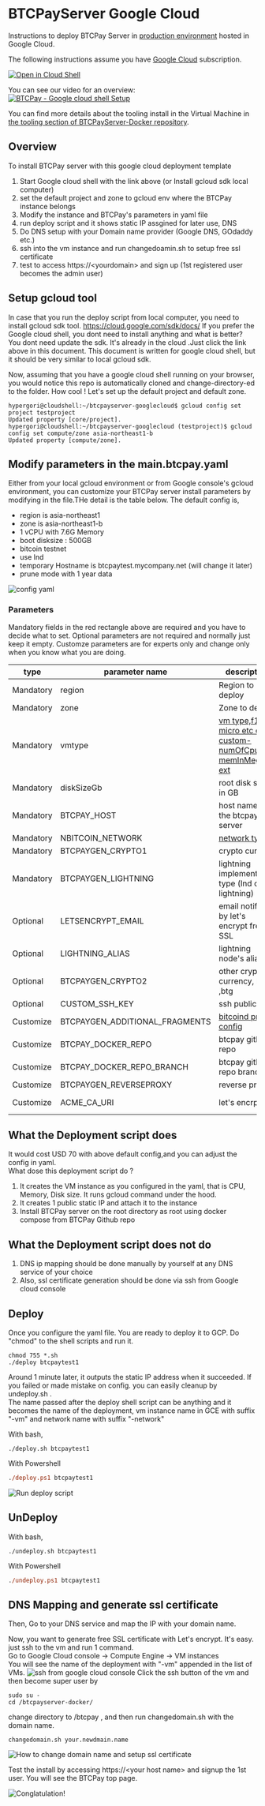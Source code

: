 # BTCPayServer Google Cloud

Instructions to deploy BTCPay Server in [production environment](https://github.com/btcpayserver/btcpayserver-docker/tree/master/Production) hosted in Google Cloud.

The following instructions assume you have [Google Cloud](https://console.cloud.google.com) subscription.

[![Open in Cloud Shell](http://gstatic.com/cloudssh/images/open-btn.svg)](https://console.cloud.google.com/cloudshell/open?git_repo=https%3A%2F%2Fgithub.com%2Fbtcpayserver%2Fbtcpayserver-googlecloud&page=editor)

You can see our video for an overview:  
[![BTCPay - Google cloud shell Setup](https://i.ytimg.com/vi/LXwEuvHK9Aw/hqdefault.jpg)](https://youtu.be/LXwEuvHK9Aw "BTCPay - Google cloud shell Setup")

You can find more details about the tooling install in the Virtual Machine in [the tooling section of BTCPayServer-Docker repository](https://github.com/btcpayserver/btcpayserver-docker/blob/master/README.md#tooling).

## Overview
To install BTCPay server with this google  cloud deployment template  
1. Start Google cloud shell with the link above (or Install gcloud sdk local computer)
2. set the default project and zone to gcloud env where the BTCPay instance belongs
3. Modify the instance and BTCPay's parameters in yaml file
4. run deploy script and it shows static IP assgined for later use, DNS
5. Do DNS setup with your Domain name provider (Google DNS, GOdaddy etc.)  
6. ssh into the vm instance and run changedoamin.sh to setup free ssl certificate
7. test to access https://\<yourdomain\> and sign up (1st registered user becomes the admin user)  

## Setup gcloud tool
In case that you run the deploy script from local computer, you need to install gcloud sdk tool. https://cloud.google.com/sdk/docs/
If you prefer the Google cloud shell, you dont need to install anything and what is better? You dont need update the sdk. It's already in the cloud .Just click the link above in this document. This document is written for google cloud shell, but it should be very similar to local gcloud sdk.

Now, assuming that you have a google cloud shell running on your browser, you would notice this repo is automatically cloned and change-directory-ed to the folder. How cool ! Let's set up the default project and default zone.

```
hypergori@cloudshell:~/btcpayserver-googlecloud$ gcloud config set project testproject
Updated property [core/project].
hypergori@cloudshell:~/btcpayserver-googlecloud (testproject)$ gcloud config set compute/zone asia-northeast1-b
Updated property [compute/zone].
```

## Modify parameters in the main.btcpay.yaml
Either from your local gcloud environment or from Google console's gcloud environment, you can customize your BTCPay server install parameters by modifying in the file.THe detail is the table below.
The default config is,  

* region is asia-northeast1
* zone is asia-northeast1-b
* 1 vCPU with 7.6G Memory 
* boot disksize : 500GB
* bitcoin testnet
* use lnd
* temporary Hostname is btcpaytest.mycompany.net (will change it later)
* prune mode with 1 year data

![config yaml](images/yaml.png)

### Parameters
Mandatory fields in the red rectangle above are required and you have to decide what to set.
Optional parameters are not required and normally just keep it empty.
Customze parameters are for experts only and change only when you know what you are doing.

| type   | parameter name | description | example value|
| ------------- | ------------- |------------- | ------------- | 
| Mandatory| region  | Region to deploy  | asia-northeast1|
| Mandatory| zone | Zone to deploy | asia-northeast1-b |
| Mandatory| vmtype | [vm type,f1-micro etc or custom-numOfCpu-memInMeg-ext](https://cloud.google.com/compute/docs/machine-types)  | custom-1-7680-ext |
| Mandatory| diskSizeGb | root disk size in GB | 500 |
| Mandatory| BTCPAY_HOST  | host name of the btcpay server | btcpaytest.mycompany.net|
| Mandatory| NBITCOIN_NETWORK | [network type](https://github.com/btcpayserver/btcpayserver-docker/tree/master/Production) | testnet |
| Mandatory| BTCPAYGEN_CRYPTO1 | crypto currecy | btc |
| Mandatory| BTCPAYGEN_LIGHTNING | lightning implementation type (lnd or c-lightning) | lnd |
| Optional| LETSENCRYPT_EMAIL | email notified by  let's encrypt free SSL | |
| Optional| LIGHTNING_ALIAS | lightning node's alias | |
| Optional| BTCPAYGEN_CRYPTO2 | other crypto currency, ltc ,btg | |
| Optional| CUSTOM_SSH_KEY | ssh public key   |  |  |
| Customize| BTCPAYGEN_ADDITIONAL_FRAGMENTS | [bitcoind prune config](https://github.com/btcpayserver/btcpayserver-docker/blob/master/README.md#generated-docker-compose-) | opt-save-storage |
| Customize| BTCPAY_DOCKER_REPO | btcpay github repo |https://github.com/btcpayserver/btcpayserver-docker |
| Customize| BTCPAY_DOCKER_REPO_BRANCH | btcpay github repo branch |master |
| Customize| BTCPAYGEN_REVERSEPROXY | reverse proxy |nginx |
| Customize| ACME_CA_URI | let's encrpt url |https://acme-staging.api.letsencrypt.org/directory |

## What the Deployment script does
It would cost USD 70 with above default config,and you can adjust the config in yaml.  
What dose this deployment script do ? 
1. It creates the VM instance as you configured in the yaml, that is CPU, Memory, Disk size. It runs gcloud command under the hood.
2. It creates 1 public static IP and attach it to the instance
3. Install BTCPay server on the root directory as root using docker compose from BTCPay Github repo

## What the Deployment script does not do
1. DNS ip mapping should be done manually by yourself at any DNS service of your choice
2. Also, ssl certificate generation should be done via ssh from Google cloud console

## Deploy

Once you configure the yaml file. You are ready to deploy it to GCP.
Do "chmod" to the shell scripts and run it.
```
chmod 755 *.sh
./deploy btcpaytest1
```
Around 1 minute later, it outputs the static IP address when it succeeded. If you failed or made mistake on config. you can easily cleanup by undeploy.sh .  
 The name passed after the deploy shell script can be anything and it becomes the name of the deployment, vm instance name in GCE with suffix "-vm" and network name with suffix "-network"

With bash,
```
./deploy.sh btcpaytest1
```
With Powershell
```ps
./deploy.ps1 btcpaytest1
```
![Run deploy script](images/gcloud-on-cloudshell.png)


## UnDeploy
With bash,
```
./undeploy.sh btcpaytest1
```
With Powershell
```ps
./undeploy.ps1 btcpaytest1
```

## DNS Mapping and generate ssl certificate

Then, Go to your DNS service and map the IP with your domain name. 

Now, you want to generate free SSL certificate with Let's encrypt.
It's easy. just ssh to the vm and run 1 command.  
Go to Google Cloud console -> Compute Engine -> VM instances  
You will see the name of the deployment with "-vm" appended in the list of VMs.
![ssh from google cloud console](images/ssh-from-console.png)
Click the ssh button of the vm and then become super user by
```
sudo su -
cd /btcpayserver-docker/
```
change directory to /btcpay , and then run changedomain.sh with the domain name.

```
changedomain.sh your.newdmain.name
```

![How to change domain name and setup ssl certificate](images/changeDomain.png)

Test the install by accessing https://\<your host name\> and signup the 1st user.
You will see the BTCPay top page.

![Conglatulation!](images/BTCPay_top.png)



